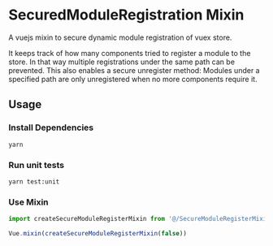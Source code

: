 # SecuredModuleRegistration Mixin
A vuejs mixin to secure dynamic module registration of vuex store.

It keeps track of how many components tried to register a module to the store. In that way multiple registrations under the same path can be prevented. This also enables a secure unregister method: 
Modules under a specified path are only unregistered when no more components require it.

## Usage

### Install Dependencies
`yarn`

### Run unit tests
`yarn test:unit`

### Use Mixin
```javascript
import createSecureModuleRegisterMixin from '@/SecureModuleRegisterMixin'

Vue.mixin(createSecureModuleRegisterMixin(false))
```
